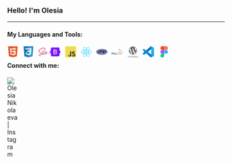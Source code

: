 ### Hello! I'm Olesia
____
#### My Languages and Tools:
<img align="left" alt="HTML5"  style="margin-right: 10px" width="26px" src="https://raw.githubusercontent.com/devicons/devicon/2ae2a900d2f041da66e950e4d48052658d850630/icons/html5/html5-original.svg" />
<img align="left" alt="CSS3"  style="margin-right: 10px" width="26px" src="https://raw.githubusercontent.com/devicons/devicon/2ae2a900d2f041da66e950e4d48052658d850630/icons/css3/css3-original.svg" />
<img align="left" alt="Sass" width="26px" src="https://raw.githubusercontent.com/devicons/devicon/2ae2a900d2f041da66e950e4d48052658d850630/icons/sass/sass-original.svg" />
<img align="left" alt="Bootstrap"  style="margin-right: 10px" width="26px" src="https://raw.githubusercontent.com/devicons/devicon/55609aa5bd817ff167afce0d965585c92040787a/icons/bootstrap/bootstrap-original.svg" />
<img align="left" alt="JavaScript"  style="margin-right: 10px" width="26px" src="https://raw.githubusercontent.com/devicons/devicon/2ae2a900d2f041da66e950e4d48052658d850630/icons/javascript/javascript-original.svg" />
<img align="left" alt="React"  style="margin-right: 10px" width="26px" src="https://raw.githubusercontent.com/devicons/devicon/2ae2a900d2f041da66e950e4d48052658d850630/icons/react/react-original.svg" />
<img align="left" alt="PHP"  style="margin-right: 10px" width="26px" src="https://raw.githubusercontent.com/devicons/devicon/55609aa5bd817ff167afce0d965585c92040787a/icons/php/php-original.svg" />
<img align="left" alt="MySQL"  style="margin-right: 10px" width="26px" src="https://raw.githubusercontent.com/devicons/devicon/55609aa5bd817ff167afce0d965585c92040787a/icons/mysql/mysql-original-wordmark.svg" />
<img align="left" alt="Wordpress"  style="margin-right: 10px" width="26px" src="https://raw.githubusercontent.com/devicons/devicon/55609aa5bd817ff167afce0d965585c92040787a/icons/wordpress/wordpress-original.svg" />
<img align="left" alt="VSC"  style="margin-right: 10px" width="26px" src="https://raw.githubusercontent.com/devicons/devicon/55609aa5bd817ff167afce0d965585c92040787a/icons/vscode/vscode-original.svg" />
<img align="left" alt="Figma"  style="margin-right: 10px" width="26px" src="https://raw.githubusercontent.com/devicons/devicon/55609aa5bd817ff167afce0d965585c92040787a/icons/figma/figma-original.svg" />

<br />


#### Connect with me:
<a href="https://www.instagram.com/amate_ra/"><img align="left" src="https://upload.wikimedia.org/wikipedia/commons/thumb/a/a5/Instagram_icon.png/1024px-Instagram_icon.png" alt="Olesia Nikolaeva | Instagram" width="24px"/></a>
